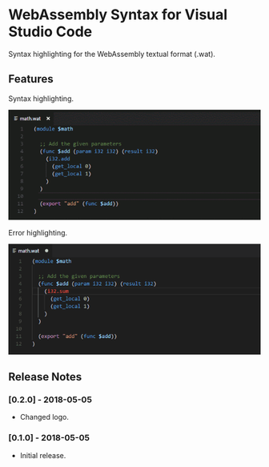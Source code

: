 # WebAssembly Syntax for Visual Studio Code

Syntax highlighting for the WebAssembly textual format (.wat).

## Features

Syntax highlighting.

![Syntax highlighting](images/features/syntax_highlighting.gif)

Error highlighting.

![Error highlighting](images/features/error_highlighting.gif)

## Release Notes

### [0.2.0] - 2018-05-05

- Changed logo.

### [0.1.0] - 2018-05-05

- Initial release.
